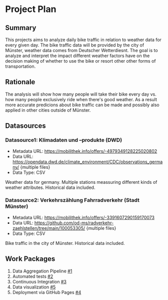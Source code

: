 # Project Plan

## Summary

This projects aims to analyze daily bike traffic in relation to weather data for every given day. The bike traffic data will be provided by the city of Münster, weather data comes from Deutscher Wetterdiesnt. The goal is to analyze and interpret the impact different weather factors have on the decision making of whether to use the bike or resort other other forms of transportation.

## Rationale

The analysis will show how many people will take their bike every day vs. how many people exclusively ride when there's good weather. As a result more accurate predicions about bike traffic can be made and possibly also applied in other cities outside of Münster.

## Datasources

### Datasource1: Klimadaten und –produkte (DWD)
* Metadata URL: https://mobilithek.info/offers/-4979349128225020802
* Data URL: https://opendata.dwd.de/climate_environment/CDC/observations_germany/ {multiple files}
* Data Type: CSV

Weather data for germany. Multiple stations meassuring different kinds of weather attributes. Historical data included.

### Datasource2: Verkehrszählung Fahrradverkehr (Stadt Münster)
* Metadata URL: https://mobilithek.info/offers/-3391607290159170073
* Data URL: https://github.com/od-ms/radverkehr-zaehlstellen/tree/main/100053305/ {multiple files}
* Data Type: CSV

Bike traffic in the city of Münster. Historical data included.

## Work Packages

1. Data Aggregation Pipeline [#1][i1]
2. Automated tests [#2][i2]
3. Continuous Integration [#3][i3]
4. Data visualization [#5][i5]
5. Deployment via GitHub Pages [#4][i4]

[i1]: https://github.com/maanex/2023-amse/issues/1
[i2]: https://github.com/maanex/2023-amse/issues/2
[i3]: https://github.com/maanex/2023-amse/issues/3
[i4]: https://github.com/maanex/2023-amse/issues/5
[i5]: https://github.com/maanex/2023-amse/issues/4
